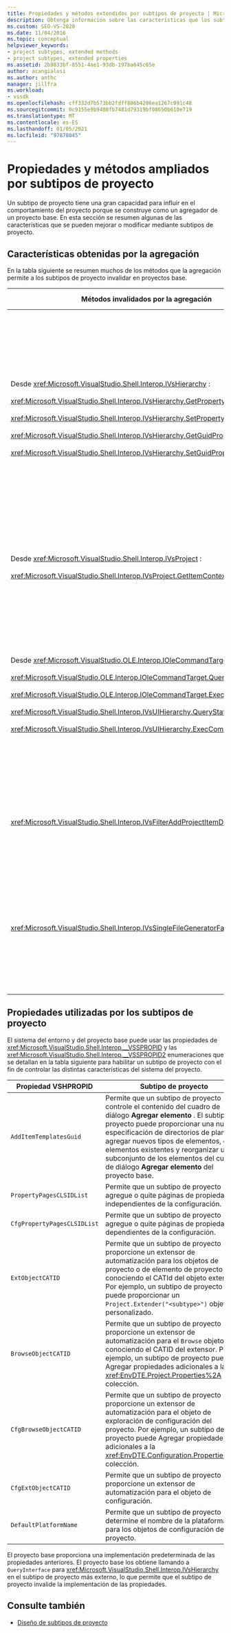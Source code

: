 ```yaml
---
title: Propiedades y métodos extendidos por subtipos de proyecto | Microsoft Docs
description: Obtenga información sobre las características que los subtipos de proyecto pueden mejorar o modificar, lo que le permite personalizar el comportamiento de los sistemas de proyecto de Visual Studio.
ms.custom: SEO-VS-2020
ms.date: 11/04/2016
ms.topic: conceptual
helpviewer_keywords:
- project subtypes, extended methods
- project subtypes, extended properties
ms.assetid: 2b9833bf-8551-4ae1-93db-197ba645c65e
author: acangialosi
ms.author: anthc
manager: jillfra
ms.workload:
- vssdk
ms.openlocfilehash: cff332d7b573bb2fdff886b4206ea1267c091c48
ms.sourcegitcommit: 0c9155e9b9408fb7481d79319bf08650b610e719
ms.translationtype: MT
ms.contentlocale: es-ES
ms.lasthandoff: 01/05/2021
ms.locfileid: "97878045"
---
```

# <a name="properties-and-methods-extended-by-project-subtypes"></a>Propiedades y métodos ampliados por subtipos de proyecto
Un subtipo de proyecto tiene una gran capacidad para influir en el comportamiento del proyecto porque se construye como un agregador de un proyecto base. En esta sección se resumen algunas de las características que se pueden mejorar o modificar mediante subtipos de proyecto.

## <a name="features-gained-by-aggregation"></a>Características obtenidas por la agregación
 En la tabla siguiente se resumen muchos de los métodos que la agregación permite a los subtipos de proyecto invalidar en proyectos base.

|Métodos invalidados por la agregación|Subtipo de proyecto|
|---------------------------------------|---------------------|
|Desde <xref:Microsoft.VisualStudio.Shell.Interop.IVsHierarchy> :<br /><br /> <xref:Microsoft.VisualStudio.Shell.Interop.IVsHierarchy.GetProperty%2A><br /><br /> <xref:Microsoft.VisualStudio.Shell.Interop.IVsHierarchy.SetProperty%2A><br /><br /> <xref:Microsoft.VisualStudio.Shell.Interop.IVsHierarchy.GetGuidProperty%2A><br /><br /> <xref:Microsoft.VisualStudio.Shell.Interop.IVsHierarchy.SetGuidProperty%2A>|Habilita un subtipo de proyecto para<br /><br /> -Cambiar el título y el icono del nodo del proyecto.<br />-Invalidar completamente el objeto de proyecto `Browse` .<br />: Controla si se puede cambiar el nombre del proyecto.<br />-Control: criterio de ordenación.<br />-Controle el contexto de usuario para la ayuda dinámica.|
|Desde <xref:Microsoft.VisualStudio.Shell.Interop.IVsProject> :<br /><br /> <xref:Microsoft.VisualStudio.Shell.Interop.IVsProject.GetItemContext%2A>|Habilita un subtipo de proyecto para controlar qué servicios contextuales se proporcionan a los diseñadores y editores.|
|Desde <xref:Microsoft.VisualStudio.OLE.Interop.IOleCommandTarget> :<br /><br /> <xref:Microsoft.VisualStudio.OLE.Interop.IOleCommandTarget.QueryStatus%2A><br /><br /> <xref:Microsoft.VisualStudio.OLE.Interop.IOleCommandTarget.Exec%2A><br /><br /> <xref:Microsoft.VisualStudio.Shell.Interop.IVsUIHierarchy.QueryStatusCommand%2A><br /><br /> <xref:Microsoft.VisualStudio.Shell.Interop.IVsUIHierarchy.ExecCommand%2A>|Habilita un subtipo de proyecto para<br /><br /> -Participar en el enrutamiento de comandos para los comandos del proyecto.<br />-Agregar, quitar o deshabilitar los comandos de ambiente del proyecto y Explorador de soluciones comandos activos.|
|<xref:Microsoft.VisualStudio.Shell.Interop.IVsFilterAddProjectItemDlg2>|Habilita el subtipo de proyecto para filtrar lo que el usuario ve en el cuadro de diálogo **Agregar nuevo elemento** .|
|<xref:Microsoft.VisualStudio.Shell.Interop.IVsSingleFileGeneratorFactory>|Habilita un subtipo de proyecto para<br /><br /> -Determinar el generador predeterminado dada una extensión de archivo.<br />-Asignar un nombre de generador legible a un objeto COM.|

## <a name="properties-used-by-project-subtypes"></a>Propiedades utilizadas por los subtipos de proyecto
 El sistema del entorno y del proyecto base puede usar las propiedades de <xref:Microsoft.VisualStudio.Shell.Interop.__VSSPROPID> y las <xref:Microsoft.VisualStudio.Shell.Interop.__VSSPROPID2> enumeraciones que se detallan en la tabla siguiente para habilitar un subtipo de proyecto con el fin de controlar las distintas características del sistema del proyecto.

|Propiedad VSHPROPID|Subtipo de proyecto|
|------------------------|---------------------|
|`AddItemTemplatesGuid`|Permite que un subtipo de proyecto controle el contenido del cuadro de diálogo **Agregar elemento** . El subtipo de proyecto puede proporcionar una nueva especificación de directorios de plantilla, agregar nuevos tipos de elementos, quitar elementos existentes y reorganizar un subconjunto de los elementos del cuadro de diálogo **Agregar elemento** del proyecto base.|
|`PropertyPagesCLSIDList`|Permite que un subtipo de proyecto agregue o quite páginas de propiedades independientes de la configuración.|
|`CfgPropertyPagesCLSIDList`|Permite que un subtipo de proyecto agregue o quite páginas de propiedades dependientes de la configuración.|
|`ExtObjectCATID`|Permite que un subtipo de proyecto proporcione un extensor de automatización para los objetos de proyecto o de elemento de proyecto conociendo el CATId del objeto extender. Por ejemplo, un subtipo de proyecto puede proporcionar un `Project.Extender("<subtype>")` objeto personalizado.|
|`BrowseObjectCATID`|Permite que un subtipo de proyecto proporcione un extensor de automatización para el `Browse` objeto conociendo el CATID del extensor. Por ejemplo, un subtipo de proyecto puede Agregar propiedades adicionales a la <xref:EnvDTE.Project.Properties%2A> colección.|
|`CfgBrowseObjectCATID`|Permite que un subtipo de proyecto proporcione un extensor de automatización para el objeto de exploración de configuración del proyecto. Por ejemplo, un subtipo de proyecto puede Agregar propiedades adicionales a la <xref:EnvDTE.Configuration.Properties%2A> colección.|
|`CfgExtObjectCATID`|Permite que un subtipo de proyecto proporcione un extensor de automatización para el objeto de configuración.|
|`DefaultPlatformName`|Permite que un subtipo de proyecto determine el nombre de la plataforma para los objetos de configuración del proyecto.|

 El proyecto base proporciona una implementación predeterminada de las propiedades anteriores. El proyecto base los obtiene llamando a `QueryInterface` para <xref:Microsoft.VisualStudio.Shell.Interop.IVsHierarchy> en el subtipo de proyecto más externo, lo que permite que el subtipo de proyecto invalide la implementación de las propiedades.

## <a name="see-also"></a>Consulte también
- [Diseño de subtipos de proyecto](../../extensibility/internals/project-subtypes-design.md)
